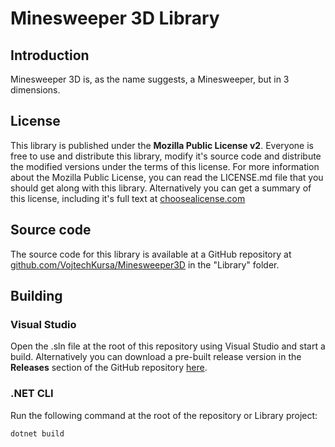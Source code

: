 # Minesweeper 3D Library

## Introduction
Minesweeper 3D is, as the name suggests, a Minesweeper, but in 3 dimensions.

## License
This library is published under the **Mozilla Public License v2**.
Everyone is free to use and distribute this library, modify it's source code and distribute the modified versions under the terms of this license.
For more information about the Mozilla Public License, you can read the LICENSE.md file that you should get along with this library.
Alternatively you can get a summary of this license, including it's full text at [choosealicense.com](https://choosealicense.com/licenses/mpl-2.0/)

## Source code
The source code for this library is available at a GitHub repository at [github.com/VojtechKursa/Minesweeper3D](https://github.com/VojtechKursa/Minesweeper3D) in the "Library" folder.

## Building

### Visual Studio

Open the .sln file at the root of this repository using Visual Studio and start a build.
Alternatively you can download a pre-built release version in the **Releases** section of the GitHub repository [here](https://github.com/VojtechKursa/Minesweeper3D/releases).

### .NET CLI

Run the following command at the root of the repository or Library project:

```sh
dotnet build
```
